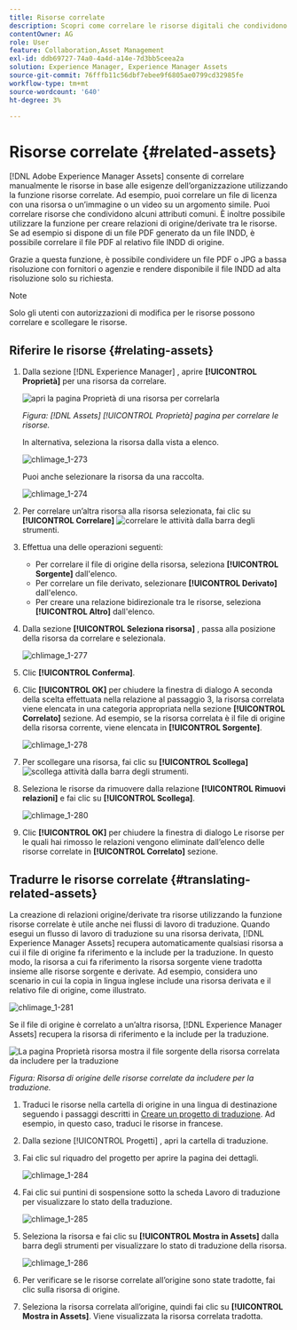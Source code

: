 ```yaml
---
title: Risorse correlate
description: Scopri come correlare le risorse digitali che condividono alcuni attributi comuni. Crea anche relazioni derivate dall’origine tra risorse digitali.
contentOwner: AG
role: User
feature: Collaboration,Asset Management
exl-id: ddb69727-74a0-4a4d-a14e-7d3bb5ceea2a
solution: Experience Manager, Experience Manager Assets
source-git-commit: 76fffb11c56dbf7ebee9f6805ae0799cd32985fe
workflow-type: tm+mt
source-wordcount: '640'
ht-degree: 3%

---
```


# Risorse correlate {#related-assets}

[!DNL Adobe Experience Manager Assets] consente di correlare manualmente le risorse in base alle esigenze dell’organizzazione utilizzando la funzione risorse correlate. Ad esempio, puoi correlare un file di licenza con una risorsa o un’immagine o un video su un argomento simile. Puoi correlare risorse che condividono alcuni attributi comuni. È inoltre possibile utilizzare la funzione per creare relazioni di origine/derivate tra le risorse. Se ad esempio si dispone di un file PDF generato da un file INDD, è possibile correlare il file PDF al relativo file INDD di origine.

Grazie a questa funzione, è possibile condividere un file PDF o JPG a bassa risoluzione con fornitori o agenzie e rendere disponibile il file INDD ad alta risoluzione solo su richiesta.

>[!NOTE]
>
>Solo gli utenti con autorizzazioni di modifica per le risorse possono correlare e scollegare le risorse.

## Riferire le risorse {#relating-assets}

1. Dalla sezione [!DNL Experience Manager] , aprire **[!UICONTROL Proprietà]** per una risorsa da correlare.

   ![apri la pagina Proprietà di una risorsa per correlarla](assets/asset-properties-relate-assets.png)

   *Figura: [!DNL Assets] [!UICONTROL Proprietà] pagina per correlare le risorse.*

   In alternativa, seleziona la risorsa dalla vista a elenco.

   ![chlimage_1-273](assets/chlimage_1-273.png)

   Puoi anche selezionare la risorsa da una raccolta.

   ![chlimage_1-274](assets/chlimage_1-274.png)

1. Per correlare un’altra risorsa alla risorsa selezionata, fai clic su **[!UICONTROL Correlare]** ![correlare le attività](assets/do-not-localize/link-relate.png) dalla barra degli strumenti.
1. Effettua una delle operazioni seguenti:

   * Per correlare il file di origine della risorsa, seleziona **[!UICONTROL Sorgente]** dall&#39;elenco.
   * Per correlare un file derivato, selezionare **[!UICONTROL Derivato]** dall&#39;elenco.
   * Per creare una relazione bidirezionale tra le risorse, seleziona **[!UICONTROL Altro]** dall&#39;elenco.

1. Dalla sezione **[!UICONTROL Seleziona risorsa]** , passa alla posizione della risorsa da correlare e selezionala.

   ![chlimage_1-277](assets/chlimage_1-277.png)

1. Clic **[!UICONTROL Conferma]**.
1. Clic **[!UICONTROL OK]** per chiudere la finestra di dialogo A seconda della scelta effettuata nella relazione al passaggio 3, la risorsa correlata viene elencata in una categoria appropriata nella sezione **[!UICONTROL Correlato]** sezione. Ad esempio, se la risorsa correlata è il file di origine della risorsa corrente, viene elencata in **[!UICONTROL Sorgente]**.

   ![chlimage_1-278](assets/chlimage_1-278.png)

1. Per scollegare una risorsa, fai clic su **[!UICONTROL Scollega]** ![scollega attività](assets/do-not-localize/link-unrelate-icon.png) dalla barra degli strumenti.

1. Seleziona le risorse da rimuovere dalla relazione **[!UICONTROL Rimuovi relazioni]** e fai clic su **[!UICONTROL Scollega]**.

   ![chlimage_1-280](assets/chlimage_1-280.png)

1. Clic **[!UICONTROL OK]** per chiudere la finestra di dialogo Le risorse per le quali hai rimosso le relazioni vengono eliminate dall’elenco delle risorse correlate in **[!UICONTROL Correlato]** sezione.

## Tradurre le risorse correlate {#translating-related-assets}

La creazione di relazioni origine/derivate tra risorse utilizzando la funzione risorse correlate è utile anche nei flussi di lavoro di traduzione. Quando esegui un flusso di lavoro di traduzione su una risorsa derivata, [!DNL Experience Manager Assets] recupera automaticamente qualsiasi risorsa a cui il file di origine fa riferimento e la include per la traduzione. In questo modo, la risorsa a cui fa riferimento la risorsa sorgente viene tradotta insieme alle risorse sorgente e derivate. Ad esempio, considera uno scenario in cui la copia in lingua inglese include una risorsa derivata e il relativo file di origine, come illustrato.

![chlimage_1-281](assets/chlimage_1-281.png)

Se il file di origine è correlato a un’altra risorsa, [!DNL Experience Manager Assets] recupera la risorsa di riferimento e la include per la traduzione.

![La pagina Proprietà risorsa mostra il file sorgente della risorsa correlata da includere per la traduzione](assets/asset-properties-source-asset.png)

*Figura: Risorsa di origine delle risorse correlate da includere per la traduzione.*

1. Traduci le risorse nella cartella di origine in una lingua di destinazione seguendo i passaggi descritti in [Creare un progetto di traduzione](translation-projects.md#create-a-new-translation-project). Ad esempio, in questo caso, traduci le risorse in francese.

1. Dalla sezione [!UICONTROL Progetti] , apri la cartella di traduzione.

1. Fai clic sul riquadro del progetto per aprire la pagina dei dettagli.

   ![chlimage_1-284](assets/chlimage_1-284.png)

1. Fai clic sui puntini di sospensione sotto la scheda Lavoro di traduzione per visualizzare lo stato della traduzione.

   ![chlimage_1-285](assets/chlimage_1-285.png)

1. Seleziona la risorsa e fai clic su **[!UICONTROL Mostra in Assets]** dalla barra degli strumenti per visualizzare lo stato di traduzione della risorsa.

   ![chlimage_1-286](assets/chlimage_1-286.png)

1. Per verificare se le risorse correlate all’origine sono state tradotte, fai clic sulla risorsa di origine.

1. Seleziona la risorsa correlata all’origine, quindi fai clic su **[!UICONTROL Mostra in Assets]**. Viene visualizzata la risorsa correlata tradotta.
